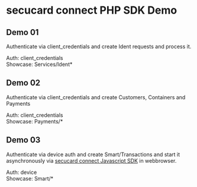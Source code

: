 # secucard connect PHP SDK Demo

## Demo 01

Authenticate via client_credentials and create Ident requests and process it.  

Auth: client_credentials  
Showcase: Services/Ident*

## Demo 02

Authenticate via client_credentials and create Customers, Containers and Payments

Auth: client_credentials  
Showcase: Payments/*

## Demo 03

Authenticate via device auth and create Smart/Transactions and start it asynchronously via [secucard connect Javascript SDK](https://github.com/secucard/secucard-connect-javascript-sdk) in webbrowser.

Auth: device  
Showcase: Smart/*
